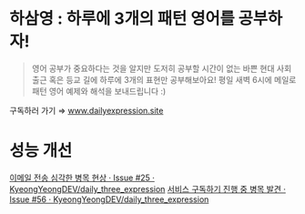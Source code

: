 # 하삼영 : 하루에 3개의 패턴 영어를 공부하자!
> 영어 공부가 중요하다는 것을 알지만 도저히 공부할 시간이 없는 바쁜 현대 사회
출근 혹은 등교 길에 하루에 3개의 표현만 공부해보아요!
평일 새벽 6시에 메일로 패턴 영어 예제와 해석을 보내드립니다 :)
> 

구독하러 가기 ⇒ www.dailyexpression.site

# 성능 개선
[이메일 전송 심각한 병목 현상 · Issue #25 · KyeongYeongDEV/daily_three_expression](https://github.com/KyeongYeongDEV/daily_three_expression/issues/25)
[서비스 구독하기 진행 중 병목 발견 · Issue #56 · KyeongYeongDEV/daily_three_expression](https://github.com/KyeongYeongDEV/daily_three_expression/issues/56)
